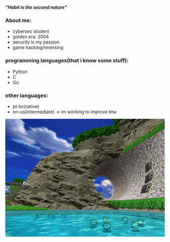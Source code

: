 ***"Habit is the second nature"***

### About me:
- cybersec student 
- golden era: 2004
- security is my passion
- game hacking/reversing

### programming languages(that i know some stuff):
- Python
- C
- Go

### other languages:
- pt-br(native)
- en-us(intermediate) -> im working to improve btw

![dnb](sonic_adventure.gif)


